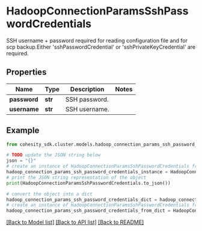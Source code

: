 # HadoopConnectionParamsSshPasswordCredentials

SSH username + password required for reading configuration file and for scp backup.Either 'sshPasswordCredential' or 'sshPrivateKeyCredential' are required.

## Properties

Name | Type | Description | Notes
------------ | ------------- | ------------- | -------------
**password** | **str** | SSH password. | 
**username** | **str** | SSH username. | 

## Example

```python
from cohesity_sdk.cluster.models.hadoop_connection_params_ssh_password_credentials import HadoopConnectionParamsSshPasswordCredentials

# TODO update the JSON string below
json = "{}"
# create an instance of HadoopConnectionParamsSshPasswordCredentials from a JSON string
hadoop_connection_params_ssh_password_credentials_instance = HadoopConnectionParamsSshPasswordCredentials.from_json(json)
# print the JSON string representation of the object
print(HadoopConnectionParamsSshPasswordCredentials.to_json())

# convert the object into a dict
hadoop_connection_params_ssh_password_credentials_dict = hadoop_connection_params_ssh_password_credentials_instance.to_dict()
# create an instance of HadoopConnectionParamsSshPasswordCredentials from a dict
hadoop_connection_params_ssh_password_credentials_from_dict = HadoopConnectionParamsSshPasswordCredentials.from_dict(hadoop_connection_params_ssh_password_credentials_dict)
```
[[Back to Model list]](../README.md#documentation-for-models) [[Back to API list]](../README.md#documentation-for-api-endpoints) [[Back to README]](../README.md)


